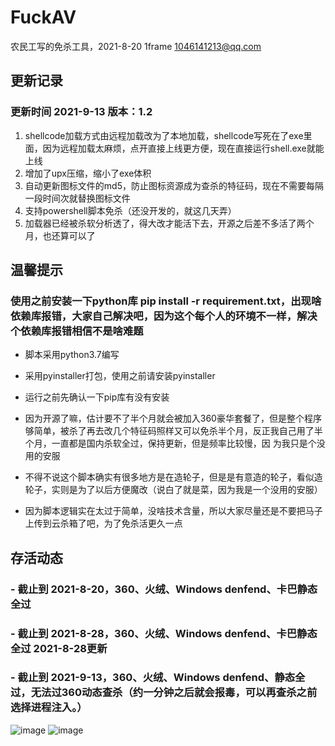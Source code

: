 # FuckAV
农民工写的免杀工具，2021-8-20
 1frame  1046141213@qq.com
## 更新记录
### 更新时间 2021-9-13 版本：1.2
1. shellcode加载方式由远程加载改为了本地加载，shellcode写死在了exe里面，因为远程加载太麻烦，点开直接上线更方便，现在直接运行shell.exe就能上线
2. 增加了upx压缩，缩小了exe体积
3. 自动更新图标文件的md5，防止图标资源成为查杀的特征码，现在不需要每隔一段时间次就替换图标文件
4. 支持powershell脚本免杀（还没开发的，就这几天弄）
5. 加载器已经被杀软分析透了，得大改才能活下去，开源之后差不多活了两个月，也还算可以了

##  温馨提示
### 使用之前安装一下python库 pip install -r requirement.txt，出现啥依赖库报错，大家自己解决吧，因为这个每个人的环境不一样，解决个依赖库报错相信不是啥难题
- 脚本采用python3.7编写

- 采用pyinstaller打包，使用之前请安装pyinstaller

- 运行之前先确认一下pip库有没有安装

- 因为开源了嘛，估计要不了半个月就会被加入360豪华套餐了，但是整个程序够简单，被杀了再去改几个特征码照样又可以免杀半个月，反正我自己用了半个月，一直都是国内杀软全过，保持更新，但是频率比较慢，因      为我只是个没用的安服

- 不得不说这个脚本确实有很多地方是在造轮子，但是是有意造的轮子，看似造轮子，实则是为了以后方便魔改（说白了就是菜，因为我是一个没用的安服）

- 因为脚本逻辑实在太过于简单，没啥技术含量，所以大家尽量还是不要把马子上传到云杀箱了吧，为了免杀活更久一点
## 存活动态
### - 截止到 2021-8-20，360、火绒、Windows denfend、卡巴静态全过

### - 截止到 2021-8-28，360、火绒、Windows denfend、卡巴静态全过  2021-8-28更新

### - 截止到 2021-9-13，360、火绒、Windows denfend、静态全过，无法过360动态查杀（约一分钟之后就会报毒，可以再查杀之前选择进程注入。）

![image](https://z3.ax1x.com/2021/08/20/fO7itK.jpg)
![image](https://z3.ax1x.com/2021/08/20/fOqMA1.png)
